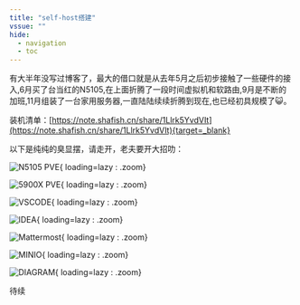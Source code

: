 ```yaml
---
title: "self-host搭建"
vssue: ""
hide:
  - navigation
  - toc
---
```


有大半年没写过博客了，最大的借口就是从去年5月之后初步接触了一些硬件的接入,6月买了台当红的N5105,在上面折腾了一段时间虚拟机和软路由,9月是不断的加班,11月组装了一台家用服务器,一直陆陆续续折腾到现在,也已经初具规模了:smiley_cat:。

装机清单：[https://note.shafish.cn/share/1Llrk5YvdVIt](https://note.shafish.cn/share/1Llrk5YvdVIt){target=_blank}

以下是纯纯的臭显摆，请走开，老夫要开大招叻：

![N5105 PVE](https://picture.cdn.shafish.cn/blog/self_host/2023-02-14_00-50.png){ loading=lazy : .zoom}

![5900X PVE](https://picture.cdn.shafish.cn/blog/self_host/2023-02-14_00-51.png){ loading=lazy : .zoom}

![VSCODE](https://picture.cdn.shafish.cn/blog/self_host/2023-02-14_00-53.png){ loading=lazy : .zoom}

![IDEA](https://picture.cdn.shafish.cn/blog/self_host/2023-02-14_00-53_1.png){ loading=lazy : .zoom}

![Mattermost](https://picture.cdn.shafish.cn/blog/self_host/2023-02-14_00-54.png){ loading=lazy : .zoom}

![MINIO](https://picture.cdn.shafish.cn/blog/self_host/2023-02-14_00-54_1.png){ loading=lazy : .zoom}

![DIAGRAM](https://picture.cdn.shafish.cn/blog/self_host/2023-02-14_00-55.png){ loading=lazy : .zoom}

待续